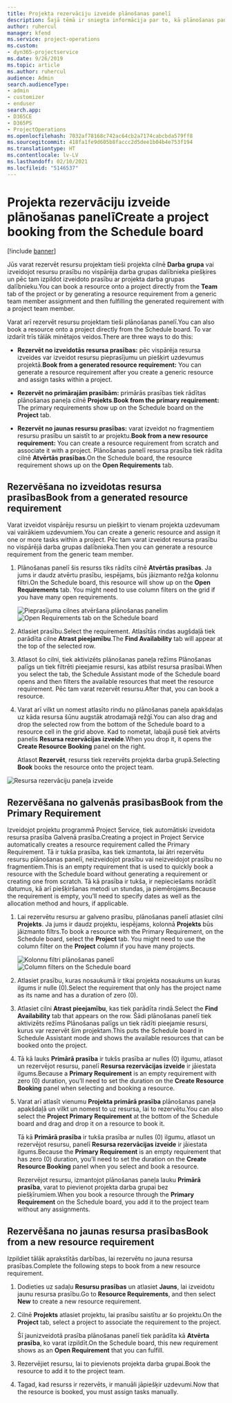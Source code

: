 ```yaml
---
title: Projekta rezervāciju izveide plānošanas panelī
description: Šajā tēmā ir sniegta informācija par to, kā plānošanas panelī izveidot projekta rezervāciju.
author: ruhercul
manager: kfend
ms.service: project-operations
ms.custom:
- dyn365-projectservice
ms.date: 9/26/2019
ms.topic: article
ms.author: ruhercul
audience: Admin
search.audienceType:
- admin
- customizer
- enduser
search.app:
- D365CE
- D365PS
- ProjectOperations
ms.openlocfilehash: 7032af78168c742ac64cb2a7174cabcbda579ff8
ms.sourcegitcommit: 418fa1fe9d605b8faccc2d5dee1b04b4e753f194
ms.translationtype: HT
ms.contentlocale: lv-LV
ms.lasthandoff: 02/10/2021
ms.locfileid: "5146537"
---
```

# <a name="create-a-project-booking-from-the-schedule-board"></a><span data-ttu-id="871b2-103">Projekta rezervāciju izveide plānošanas panelī</span><span class="sxs-lookup"><span data-stu-id="871b2-103">Create a project booking from the Schedule board</span></span>

[!include [banner](../includes/psa-now-project-operations.md)]

<span data-ttu-id="871b2-104">Jūs varat rezervēt resursu projektam tieši projekta cilnē **Darba grupa** vai izveidojot resursu prasību no vispārēja darba grupas dalībnieka piešķires un pēc tam izpildot izveidoto prasību ar projekta darba grupas dalībnieku.</span><span class="sxs-lookup"><span data-stu-id="871b2-104">You can book a resource onto a project directly from the **Team** tab of the project or by generating a resource requirement from a generic team member assignment and then fulfilling the generated requirement with a project team member.</span></span>

<span data-ttu-id="871b2-105">Varat arī rezervēt resursu projektam tieši plānošanas panelī.</span><span class="sxs-lookup"><span data-stu-id="871b2-105">You can also book a resource onto a project directly from the Schedule board.</span></span> <span data-ttu-id="871b2-106">To var izdarīt trīs tālāk minētajos veidos.</span><span class="sxs-lookup"><span data-stu-id="871b2-106">There are three ways to do this:</span></span>

- <span data-ttu-id="871b2-107">**Rezervēt no izveidotās resursa prasības:** pēc vispārēja resursa izveides var izveidot resursu pieprasījumu un piešķirt uzdevumus projektā.</span><span class="sxs-lookup"><span data-stu-id="871b2-107">**Book from a generated resource requirement:** You can generate a resource requirement after you create a generic resource and assign tasks within a project.</span></span>

- <span data-ttu-id="871b2-108">**Rezervēt no primārajām prasībām:** primārās prasības tiek rādītas plānošanas paneļa cilnē **Projekts**.</span><span class="sxs-lookup"><span data-stu-id="871b2-108">**Book from the primary requirement:** The primary requirements show up on the Schedule board on the **Project** tab.</span></span> 

- <span data-ttu-id="871b2-109">**Rezervēt no jaunas resursu prasības:** varat izveidot no fragmentiem resursu prasību un saistīt to ar projektu.</span><span class="sxs-lookup"><span data-stu-id="871b2-109">**Book from a new resource requirement:** You can create a resource requirement from scratch and associate it with a project.</span></span> <span data-ttu-id="871b2-110">Plānošanas panelī resursa prasība tiek rādīta cilnē **Atvērtās prasības**.</span><span class="sxs-lookup"><span data-stu-id="871b2-110">On the Schedule board, the resource requirement shows up on the **Open Requirements** tab.</span></span>

## <a name="book-from-a-generated-resource-requirement"></a><span data-ttu-id="871b2-111">Rezervēšana no izveidotas resursa prasības</span><span class="sxs-lookup"><span data-stu-id="871b2-111">Book from a generated resource requirement</span></span>

<span data-ttu-id="871b2-112">Varat izveidot vispārēju resursu un piešķirt to vienam projekta uzdevumam vai vairākiem uzdevumiem.</span><span class="sxs-lookup"><span data-stu-id="871b2-112">You can create a generic resource and assign it one or more tasks within a project.</span></span> <span data-ttu-id="871b2-113">Pēc tam varat izveidot resursa prasību no vispārējā darba grupas dalībnieka.</span><span class="sxs-lookup"><span data-stu-id="871b2-113">Then you can generate a resource requirement from the generic team member.</span></span> 

1.  <span data-ttu-id="871b2-114">Plānošanas panelī šis resurss tiks rādīts cilnē **Atvērtās prasības**. Ja jums ir daudz atvērtu prasību, iespējams, būs jāizmanto režģa kolonnu filtri.</span><span class="sxs-lookup"><span data-stu-id="871b2-114">On the Schedule board, this resource will show up on the **Open Requirements** tab. You might need to use column filters on the grid if you have many open requirements.</span></span> 

    <span data-ttu-id="871b2-115">![Pieprasījuma cilnes atvēršana plānošanas panelim](media/FAQ-Project-Booking-Schedule-Board-1.png "Rezervāciju un uzdevumu tabulas ekrānuzņēmums")</span><span class="sxs-lookup"><span data-stu-id="871b2-115">![Open Requirements tab on the Schedule board](media/FAQ-Project-Booking-Schedule-Board-1.png "Screenshot of bookings and assignments table")</span></span>

2. <span data-ttu-id="871b2-116">Atlasiet prasību.</span><span class="sxs-lookup"><span data-stu-id="871b2-116">Select the requirement.</span></span> <span data-ttu-id="871b2-117">Atlasītās rindas augšdaļā tiek parādīta cilne **Atrast pieejamību**.</span><span class="sxs-lookup"><span data-stu-id="871b2-117">The **Find Availability** tab will appear at the top of the selected row.</span></span>
 
3. <span data-ttu-id="871b2-118">Atlasot šo cilni, tiek aktivizēts plānošanas paneļa režīms Plānošanas palīgs un tiek filtrēti pieejamie resursi, kas atbilst resursa prasībai.</span><span class="sxs-lookup"><span data-stu-id="871b2-118">When you select the tab, the Schedule Assistant mode of the Schedule board opens and then filters the available resources that meet the resource requirement.</span></span> <span data-ttu-id="871b2-119">Pēc tam varat rezervēt resursu.</span><span class="sxs-lookup"><span data-stu-id="871b2-119">After that, you can book a resource.</span></span>

4. <span data-ttu-id="871b2-120">Varat arī vilkt un nomest atlasīto rindu no plānošanas paneļa apakšdaļas uz kāda resursa šūnu augstāk atrodamajā režģī.</span><span class="sxs-lookup"><span data-stu-id="871b2-120">You can also drag and drop the selected row from the bottom of the Schedule board to a resource cell in the grid above.</span></span> <span data-ttu-id="871b2-121">Kad to nometat, labajā pusē tiek atvērts panelis **Resursa rezervācijas izveide**.</span><span class="sxs-lookup"><span data-stu-id="871b2-121">When you drop it, it opens the **Create Resource Booking** panel on the right.</span></span>

    <span data-ttu-id="871b2-122">Atlasot **Rezervēt**, resurss tiek rezervēts projekta darba grupā.</span><span class="sxs-lookup"><span data-stu-id="871b2-122">Selecting **Book** books the resource onto the project team.</span></span>

![Resursa rezervāciju paneļa izveide](media/FAQ-Project-Booking-Schedule-Board-6.png "")
 

## <a name="book-from-the-primary-requirement"></a><span data-ttu-id="871b2-124">Rezervēšana no galvenās prasības</span><span class="sxs-lookup"><span data-stu-id="871b2-124">Book from the Primary Requirement</span></span>

<span data-ttu-id="871b2-125">Izveidojot projektu programmā Project Service, tiek automātiski izveidota resursa prasība Galvenā prasība.</span><span class="sxs-lookup"><span data-stu-id="871b2-125">Creating a project in Project Service automatically creates a resource requirement called the Primary Requirement.</span></span> <span data-ttu-id="871b2-126">Tā ir tukša prasība, kas tiek izmantota, lai ātri rezervētu resursu plānošanas panelī, neizveidojot prasību vai neizveidojot prasību no fragmentiem.</span><span class="sxs-lookup"><span data-stu-id="871b2-126">This is an empty requirement that is used to quickly book a resource with the Schedule board without generating a requirement or creating one from scratch.</span></span> <span data-ttu-id="871b2-127">Tā kā prasība ir tukša, ir nepieciešams norādīt datumus, kā arī piešķiršanas metodi un stundas, ja piemērojams.</span><span class="sxs-lookup"><span data-stu-id="871b2-127">Because the requirement is empty, you’ll need to specify dates as well as the allocation method and hours, if applicable.</span></span> 

1. <span data-ttu-id="871b2-128">Lai rezervētu resursu ar galveno prasību, plānošanas panelī atlasiet cilni **Projekts**. Ja jums ir daudz projektu, iespējams, kolonnā **Projekts** būs jāizmanto filtrs.</span><span class="sxs-lookup"><span data-stu-id="871b2-128">To book a resource with the Primary Requirement, on the Schedule board, select the **Project** tab. You might need to use the column filter on the **Project** column if you have many projects.</span></span>

   <span data-ttu-id="871b2-129">![Kolonnu filtri plānošanas panelī](media/FAQ-Project-Booking-Schedule-Board-2.png "Rezervāciju un uzdevumu tabulas ekrānuzņēmums")</span><span class="sxs-lookup"><span data-stu-id="871b2-129">![Column filters on the Schedule board](media/FAQ-Project-Booking-Schedule-Board-2.png "Screenshot of bookings and assignments table")</span></span>

2. <span data-ttu-id="871b2-130">Atlasiet prasību, kuras nosaukumā ir tikai projekta nosaukums un kuras ilgums ir nulle (0).</span><span class="sxs-lookup"><span data-stu-id="871b2-130">Select the requirement that only has the project name as its name and has a duration of zero (0).</span></span>

3. <span data-ttu-id="871b2-131">Atlasiet cilni **Atrast pieejamību**, kas tiek parādīta rindā.</span><span class="sxs-lookup"><span data-stu-id="871b2-131">Select the **Find Availability** tab that appears on the row.</span></span> <span data-ttu-id="871b2-132">Šādi plānošanas panelī tiek aktivizēts režīms Plānošanas palīgs un tiek rādīti pieejamie resursi, kurus var rezervēt šim projektam.</span><span class="sxs-lookup"><span data-stu-id="871b2-132">This puts the Schedule board in Schedule Assistant mode and shows the available resources that can be booked onto the project.</span></span>

4. <span data-ttu-id="871b2-133">Tā kā lauks **Primārā prasība** ir tukšs prasība ar nulles (0) ilgumu, atlasot un rezervējot resursu, panelī **Resursa rezervācijas izveide** ir jāiestata ilgums.</span><span class="sxs-lookup"><span data-stu-id="871b2-133">Because a **Primary Requirement** is an empty requirement with zero (0) duration, you’ll need to set the duration on the **Create Resource Booking** panel when selecting and booking a resource.</span></span>

5. <span data-ttu-id="871b2-134">Varat arī atlasīt vienumu **Projekta primārā prasība** plānošanas paneļa apakšdaļā un vilkt un nomest to uz resursa, lai to rezervētu.</span><span class="sxs-lookup"><span data-stu-id="871b2-134">You can also select the **Project Primary Requirement** at the bottom of the Schedule board and drag and drop it on a resource to book it.</span></span>
 
    <span data-ttu-id="871b2-135">Tā kā **Primārā prasība** ir tukša prasība ar nulles (0) ilgumu, atlasot un rezervējot resursu, panelī **Resursa rezervācijas izveide** ir jāiestata ilgums.</span><span class="sxs-lookup"><span data-stu-id="871b2-135">Because the **Primary Requirement** is an empty requirement that has zero (0) duration, you’ll need to set the duration on the **Create Resource Booking** panel when you select and book a resource.</span></span>
 
    <span data-ttu-id="871b2-136">Rezervējot resursu, izmantojot plānošanas paneļa lauku **Primārā prasība**, varat to pievienot projekta darba grupai bez piešķīrumiem.</span><span class="sxs-lookup"><span data-stu-id="871b2-136">When you book a resource through the **Primary Requirement** on the Schedule board, you add it to the project team without any assignments.</span></span>
 
## <a name="book-from-a-new-resource-requirement"></a><span data-ttu-id="871b2-137">Rezervēšana no jaunas resursa prasības</span><span class="sxs-lookup"><span data-stu-id="871b2-137">Book from a new resource requirement</span></span>
<span data-ttu-id="871b2-138">Izpildiet tālāk aprakstītās darbības, lai rezervētu no jauna resursa prasības.</span><span class="sxs-lookup"><span data-stu-id="871b2-138">Complete the following steps to book from a new resource requirement.</span></span> 

1. <span data-ttu-id="871b2-139">Dodieties uz sadaļu **Resursu prasības** un atlasiet **Jauns**, lai izveidotu jaunu resursa prasību.</span><span class="sxs-lookup"><span data-stu-id="871b2-139">Go to **Resource Requirements**, and then select **New** to create a new resource requirement.</span></span>

2. <span data-ttu-id="871b2-140">Cilnē **Projekts** atlasiet projektu, lai prasību saistītu ar šo projektu.</span><span class="sxs-lookup"><span data-stu-id="871b2-140">On the **Project** tab, select a project to associate the requirement to the project.</span></span>
 
    <span data-ttu-id="871b2-141">Šī jaunizveidotā prasība plānošanas panelī tiek parādīta kā **Atvērta prasība**, ko varat izpildīt.</span><span class="sxs-lookup"><span data-stu-id="871b2-141">On the Schedule board, this new requirement shows as an **Open Requirement** that you can fulfill.</span></span>

3. <span data-ttu-id="871b2-142">Rezervējiet resursu, lai to pievienots projekta darba grupai.</span><span class="sxs-lookup"><span data-stu-id="871b2-142">Book the resource to add it to the project team.</span></span>

4. <span data-ttu-id="871b2-143">Tagad, kad resurss ir rezervēts, ir manuāli jāpiešķir uzdevumi.</span><span class="sxs-lookup"><span data-stu-id="871b2-143">Now that the resource is booked, you must assign tasks manually.</span></span>

